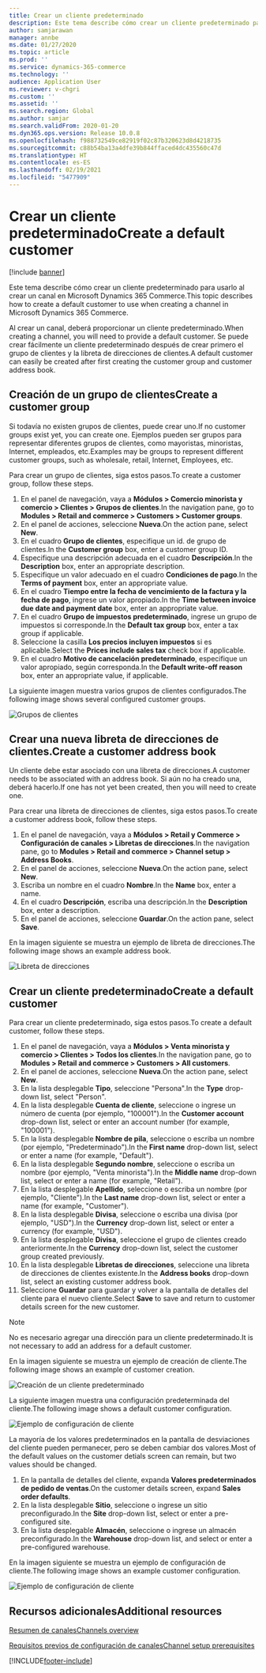 ```yaml
---
title: Crear un cliente predeterminado
description: Este tema describe cómo crear un cliente predeterminado para usarlo al crear un canal en Microsoft Dynamics 365 Commerce.
author: samjarawan
manager: annbe
ms.date: 01/27/2020
ms.topic: article
ms.prod: ''
ms.service: dynamics-365-commerce
ms.technology: ''
audience: Application User
ms.reviewer: v-chgri
ms.custom: ''
ms.assetid: ''
ms.search.region: Global
ms.author: samjar
ms.search.validFrom: 2020-01-20
ms.dyn365.ops.version: Release 10.0.8
ms.openlocfilehash: f988732549ce82919f02c87b320623d8d4218735
ms.sourcegitcommit: c88b54ba13a4dfe39b844ffaced4dc435560c47d
ms.translationtype: HT
ms.contentlocale: es-ES
ms.lasthandoff: 02/19/2021
ms.locfileid: "5477909"
---
```

# <a name="create-a-default-customer"></a><span data-ttu-id="f12f1-103">Crear un cliente predeterminado</span><span class="sxs-lookup"><span data-stu-id="f12f1-103">Create a default customer</span></span>

[!include [banner](includes/banner.md)]

<span data-ttu-id="f12f1-104">Este tema describe cómo crear un cliente predeterminado para usarlo al crear un canal en Microsoft Dynamics 365 Commerce.</span><span class="sxs-lookup"><span data-stu-id="f12f1-104">This topic describes how to create a default customer to use when creating a channel in Microsoft Dynamics 365 Commerce.</span></span>

<span data-ttu-id="f12f1-105">Al crear un canal, deberá proporcionar un cliente predeterminado.</span><span class="sxs-lookup"><span data-stu-id="f12f1-105">When creating a channel, you will need to provide a default customer.</span></span> <span data-ttu-id="f12f1-106">Se puede crear fácilmente un cliente predeterminado después de crear primero el grupo de clientes y la libreta de direcciones de clientes.</span><span class="sxs-lookup"><span data-stu-id="f12f1-106">A default customer can easily be created after first creating the customer group and customer address book.</span></span>

## <a name="create-a-customer-group"></a><span data-ttu-id="f12f1-107">Creación de un grupo de clientes</span><span class="sxs-lookup"><span data-stu-id="f12f1-107">Create a customer group</span></span>

<span data-ttu-id="f12f1-108">Si todavía no existen grupos de clientes, puede crear uno.</span><span class="sxs-lookup"><span data-stu-id="f12f1-108">If no customer groups exist yet, you can create one.</span></span> <span data-ttu-id="f12f1-109">Ejemplos pueden ser grupos para representar diferentes grupos de clientes, como mayoristas, minoristas, Internet, empleados, etc.</span><span class="sxs-lookup"><span data-stu-id="f12f1-109">Examples may be groups to represent different customer groups, such as wholesale, retail, Internet, Employees, etc.</span></span>

<span data-ttu-id="f12f1-110">Para crear un grupo de clientes, siga estos pasos.</span><span class="sxs-lookup"><span data-stu-id="f12f1-110">To create a customer group, follow these steps.</span></span>

1. <span data-ttu-id="f12f1-111">En el panel de navegación, vaya a **Módulos \> Comercio minorista y comercio \> Clientes \> Grupos de clientes**.</span><span class="sxs-lookup"><span data-stu-id="f12f1-111">In the navigation pane, go to **Modules \> Retail and commerce \> Customers \> Customer groups**.</span></span>
1. <span data-ttu-id="f12f1-112">En el panel de acciones, seleccione **Nueva**.</span><span class="sxs-lookup"><span data-stu-id="f12f1-112">On the action pane, select **New**.</span></span>
1. <span data-ttu-id="f12f1-113">En el cuadro **Grupo de clientes**, especifique un id. de grupo de clientes.</span><span class="sxs-lookup"><span data-stu-id="f12f1-113">In the **Customer group** box, enter a customer group ID.</span></span>
1. <span data-ttu-id="f12f1-114">Especifique una descripción adecuada en el cuadro **Descripción**.</span><span class="sxs-lookup"><span data-stu-id="f12f1-114">In the **Description** box, enter an appropriate description.</span></span>
1. <span data-ttu-id="f12f1-115">Especifique un valor adecuado en el cuadro **Condiciones de pago**.</span><span class="sxs-lookup"><span data-stu-id="f12f1-115">In the **Terms of payment** box, enter an appropriate value.</span></span>
1. <span data-ttu-id="f12f1-116">En el cuadro **Tiempo entre la fecha de vencimiento de la factura y la fecha de pago**, ingrese un valor apropiado.</span><span class="sxs-lookup"><span data-stu-id="f12f1-116">In the **Time between invoice due date and payment date** box, enter an appropriate value.</span></span>
1. <span data-ttu-id="f12f1-117">En el cuadro **Grupo de impuestos predeterminado**, ingrese un grupo de impuestos si corresponde.</span><span class="sxs-lookup"><span data-stu-id="f12f1-117">In the **Default tax group** box, enter a tax group if applicable.</span></span>
1. <span data-ttu-id="f12f1-118">Seleccione la casilla **Los precios incluyen impuestos** si es aplicable.</span><span class="sxs-lookup"><span data-stu-id="f12f1-118">Select the **Prices include sales tax** check box if applicable.</span></span>
1. <span data-ttu-id="f12f1-119">En el cuadro **Motivo de cancelación predeterminado**, especifique un valor apropiado, según corresponda.</span><span class="sxs-lookup"><span data-stu-id="f12f1-119">In the **Default write-off reason** box, enter an appropriate value, if applicable.</span></span>

<span data-ttu-id="f12f1-120">La siguiente imagen muestra varios grupos de clientes configurados.</span><span class="sxs-lookup"><span data-stu-id="f12f1-120">The following image shows several configured customer groups.</span></span>

![Grupos de clientes](media/customer-groups.png)

## <a name="create-a-customer-address-book"></a><span data-ttu-id="f12f1-122">Crear una nueva libreta de direcciones de clientes.</span><span class="sxs-lookup"><span data-stu-id="f12f1-122">Create a customer address book</span></span>

<span data-ttu-id="f12f1-123">Un cliente debe estar asociado con una libreta de direcciones.</span><span class="sxs-lookup"><span data-stu-id="f12f1-123">A customer needs to be associated with an address book.</span></span> <span data-ttu-id="f12f1-124">Si aún no ha creado una, deberá hacerlo.</span><span class="sxs-lookup"><span data-stu-id="f12f1-124">If one has not yet been created, then you will need to create one.</span></span>

<span data-ttu-id="f12f1-125">Para crear una libreta de direcciones de clientes, siga estos pasos.</span><span class="sxs-lookup"><span data-stu-id="f12f1-125">To create a customer address book, follow these steps.</span></span>

1. <span data-ttu-id="f12f1-126">En el panel de navegación, vaya a **Módulos \> Retail y Commerce \> Configuración de canales \> Libretas de direcciones**.</span><span class="sxs-lookup"><span data-stu-id="f12f1-126">In the navigation pane, go to **Modules \> Retail and commerce \> Channel setup \> Address Books**.</span></span>
1. <span data-ttu-id="f12f1-127">En el panel de acciones, seleccione **Nueva**.</span><span class="sxs-lookup"><span data-stu-id="f12f1-127">On the action pane, select **New**.</span></span>
1. <span data-ttu-id="f12f1-128">Escriba un nombre en el cuadro **Nombre**.</span><span class="sxs-lookup"><span data-stu-id="f12f1-128">In the **Name** box, enter a name.</span></span>
1. <span data-ttu-id="f12f1-129">En el cuadro **Descripción**, escriba una descripción.</span><span class="sxs-lookup"><span data-stu-id="f12f1-129">In the **Description** box, enter a description.</span></span>
1. <span data-ttu-id="f12f1-130">En el panel de acciones, seleccione **Guardar**.</span><span class="sxs-lookup"><span data-stu-id="f12f1-130">On the action pane, select **Save**.</span></span>

<span data-ttu-id="f12f1-131">En la imagen siguiente se muestra un ejemplo de libreta de direcciones.</span><span class="sxs-lookup"><span data-stu-id="f12f1-131">The following image shows an example address book.</span></span>

![Libreta de direcciones](media/address-book.png)

## <a name="create-a-default-customer"></a><span data-ttu-id="f12f1-133">Crear un cliente predeterminado</span><span class="sxs-lookup"><span data-stu-id="f12f1-133">Create a default customer</span></span>

<span data-ttu-id="f12f1-134">Para crear un cliente predeterminado, siga estos pasos.</span><span class="sxs-lookup"><span data-stu-id="f12f1-134">To create a default customer, follow these steps.</span></span>

1. <span data-ttu-id="f12f1-135">En el panel de navegación, vaya a **Módulos \> Venta minorista y comercio \> Clientes \> Todos los clientes**.</span><span class="sxs-lookup"><span data-stu-id="f12f1-135">In the navigation pane, go to **Modules \> Retail and commerce \> Customers \> All customers**.</span></span>
1. <span data-ttu-id="f12f1-136">En el panel de acciones, seleccione **Nueva**.</span><span class="sxs-lookup"><span data-stu-id="f12f1-136">On the action pane, select **New**.</span></span>
1. <span data-ttu-id="f12f1-137">En la lista desplegable **Tipo**, seleccione "Persona".</span><span class="sxs-lookup"><span data-stu-id="f12f1-137">In the **Type** drop-down list, select "Person".</span></span>
1. <span data-ttu-id="f12f1-138">En la lista desplegable **Cuenta de cliente**, seleccione o ingrese un número de cuenta (por ejemplo, "100001").</span><span class="sxs-lookup"><span data-stu-id="f12f1-138">In the **Customer account** drop-down list, select or enter an account number (for example, "100001").</span></span>
1. <span data-ttu-id="f12f1-139">En la lista desplegable **Nombre de pila**, seleccione o escriba un nombre (por ejemplo, "Predeterminado").</span><span class="sxs-lookup"><span data-stu-id="f12f1-139">In the **First name** drop-down list, select or enter a name (for example, "Default").</span></span>
1. <span data-ttu-id="f12f1-140">En la lista desplegable **Segundo nombre**, seleccione o escriba un nombre (por ejemplo, "Venta minorista").</span><span class="sxs-lookup"><span data-stu-id="f12f1-140">In the **Middle name** drop-down list, select or enter a name (for example, "Retail").</span></span>
1. <span data-ttu-id="f12f1-141">En la lista desplegable **Apellido**, seleccione o escriba un nombre (por ejemplo, "Cliente").</span><span class="sxs-lookup"><span data-stu-id="f12f1-141">In the **Last name** drop-down list, select or enter a name (for example, "Customer").</span></span>
1. <span data-ttu-id="f12f1-142">En la lista desplegable **Divisa**, seleccione o escriba una divisa (por ejemplo, "USD").</span><span class="sxs-lookup"><span data-stu-id="f12f1-142">In the **Currency** drop-down list, select or enter a currency (for example, "USD").</span></span>
1. <span data-ttu-id="f12f1-143">En la lista desplegable **Divisa**, seleccione el grupo de clientes creado anteriormente.</span><span class="sxs-lookup"><span data-stu-id="f12f1-143">In the **Currency** drop-down list, select the customer group created previously.</span></span>
1. <span data-ttu-id="f12f1-144">En la lista desplegable **Libretas de direcciones**, seleccione una libreta de direcciones de clientes existente.</span><span class="sxs-lookup"><span data-stu-id="f12f1-144">In the **Address books**  drop-down list, select an existing customer address book.</span></span>
1. <span data-ttu-id="f12f1-145">Seleccione **Guardar** para guardar y volver a la pantalla de detalles del cliente para el nuevo cliente.</span><span class="sxs-lookup"><span data-stu-id="f12f1-145">Select **Save** to save and return to customer details screen for the new customer.</span></span>

> [!NOTE]
> <span data-ttu-id="f12f1-146">No es necesario agregar una dirección para un cliente predeterminado.</span><span class="sxs-lookup"><span data-stu-id="f12f1-146">It is not necessary to add an address for a default customer.</span></span>

<span data-ttu-id="f12f1-147">En la imagen siguiente se muestra un ejemplo de creación de cliente.</span><span class="sxs-lookup"><span data-stu-id="f12f1-147">The following image shows an example of customer creation.</span></span>

![Creación de un cliente predeterminado](media/default-customer-creation.png)

<span data-ttu-id="f12f1-149">La siguiente imagen muestra una configuración predeterminada del cliente.</span><span class="sxs-lookup"><span data-stu-id="f12f1-149">The following image shows a default customer configuration.</span></span>

![Ejemplo de configuración de cliente](media/default-customer-configuration1.png)

<span data-ttu-id="f12f1-151">La mayoría de los valores predeterminados en la pantalla de desviaciones del cliente pueden permanecer, pero se deben cambiar dos valores.</span><span class="sxs-lookup"><span data-stu-id="f12f1-151">Most of the default values on the customer detials screen can remain, but two values should be changed.</span></span>

1. <span data-ttu-id="f12f1-152">En la pantalla de detalles del cliente, expanda **Valores predeterminados de pedido de ventas**.</span><span class="sxs-lookup"><span data-stu-id="f12f1-152">On the customer details screen, expand **Sales order defaults**.</span></span>
1. <span data-ttu-id="f12f1-153">En la lista desplegable **Sitio**, seleccione o ingrese un sitio preconfigurado.</span><span class="sxs-lookup"><span data-stu-id="f12f1-153">In the **Site** drop-down list, select or enter a pre-configured site.</span></span>
1. <span data-ttu-id="f12f1-154">En la lista desplegable **Almacén**, seleccione o ingrese un almacén preconfigurado.</span><span class="sxs-lookup"><span data-stu-id="f12f1-154">In the **Warehouse** drop-down list, and select or enter a pre-configured warehouse.</span></span>

<span data-ttu-id="f12f1-155">En la imagen siguiente se muestra un ejemplo de configuración de cliente.</span><span class="sxs-lookup"><span data-stu-id="f12f1-155">The following image shows an example customer configuration.</span></span>

![Ejemplo de configuración de cliente](media/default-customer-configuration2.png)

## <a name="additional-resources"></a><span data-ttu-id="f12f1-157">Recursos adicionales</span><span class="sxs-lookup"><span data-stu-id="f12f1-157">Additional resources</span></span>

[<span data-ttu-id="f12f1-158">Resumen de canales</span><span class="sxs-lookup"><span data-stu-id="f12f1-158">Channels overview</span></span>](channels-overview.md)

[<span data-ttu-id="f12f1-159">Requisitos previos de configuración de canales</span><span class="sxs-lookup"><span data-stu-id="f12f1-159">Channel setup prerequisites</span></span>](channels-prerequisites.md)


[!INCLUDE[footer-include](../includes/footer-banner.md)]
